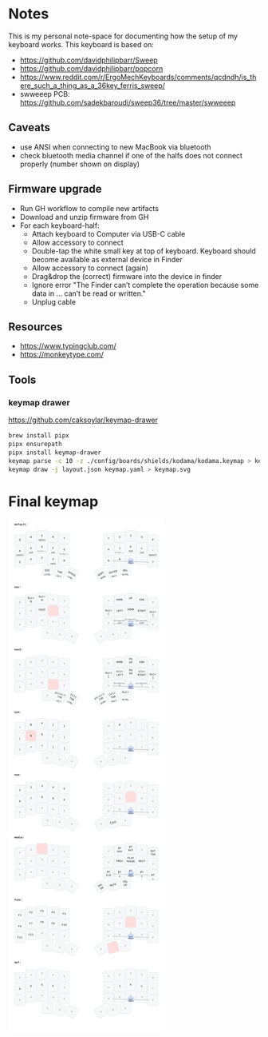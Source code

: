 # Notes

This is my personal note-space for documenting how the setup of my keyboard works.
This keyboard is based on:
- https://github.com/davidphilipbarr/Sweep
- https://github.com/davidphilipbarr/popcorn
- https://www.reddit.com/r/ErgoMechKeyboards/comments/qcdndh/is_there_such_a_thing_as_a_36key_ferris_sweep/
- swweeep PCB: https://github.com/sadekbaroudi/sweep36/tree/master/swweeep

## Caveats

- use ANSI when connecting to new MacBook via bluetooth
- check bluetooth media channel if one of the halfs does not connect properly (number shown on display)

## Firmware upgrade

- Run GH workflow to compile new artifacts
- Download and unzip firmware from GH
- For each keyboard-half:
  - Attach keyboard to Computer via USB-C cable
  - Allow accessory to connect
  - Double-tap the white small key at top of keyboard. Keyboard should become available as external device in Finder
  - Allow accessory to connect (again)
  - Drag&drop the (correct) firmware into the device in finder
  - Ignore error "The Finder can’t complete the operation because some data in ... can’t be read or written."
  - Unplug cable

## Resources
                                                                                                                                                               
- https://www.typingclub.com/
- https://monkeytype.com/

## Tools

### keymap drawer

https://github.com/caksoylar/keymap-drawer

```zsh
brew install pipx
pipx ensurepath
pipx install keymap-drawer
keymap parse -c 10 -z ./config/boards/shields/kodama/kodama.keymap > keymap.yaml
keymap draw -j layout.json keymap.yaml > keymap.svg
```

# Final keymap

![./keymap.svg](./keymap.svg)
